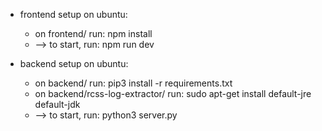 - frontend setup on ubuntu:
    - on frontend/ run: npm install
    - --> to start, run: npm run dev

- backend setup on ubuntu:
    - on backend/ run: pip3 install -r requirements.txt
    - on backend/rcss-log-extractor/ run: sudo apt-get install default-jre default-jdk
    - --> to start, run: python3 server.py